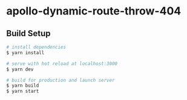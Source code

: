 # apollo-dynamic-route-throw-404

## Build Setup

```bash
# install dependencies
$ yarn install

# serve with hot reload at localhost:3000
$ yarn dev

# build for production and launch server
$ yarn build
$ yarn start
```
